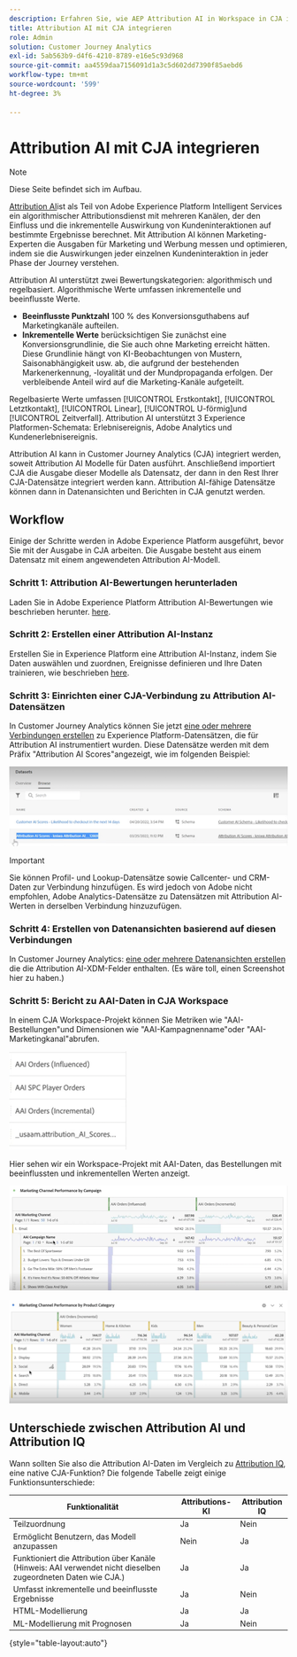 ```yaml
---
description: Erfahren Sie, wie AEP Attribution AI in Workspace in CJA integriert wird.
title: Attribution AI mit CJA integrieren
role: Admin
solution: Customer Journey Analytics
exl-id: 5ab563b9-d4f6-4210-8789-e16e5c93d968
source-git-commit: aa4559daa7156091d1a3c5d602dd7390f85aebd6
workflow-type: tm+mt
source-wordcount: '599'
ht-degree: 3%

---
```


# Attribution AI mit CJA integrieren

>[!NOTE]
>
>Diese Seite befindet sich im Aufbau.

[Attribution AI](https://experienceleague.adobe.com/docs/experience-platform/intelligent-services/attribution-ai/overview.html?lang=en)ist als Teil von Adobe Experience Platform Intelligent Services ein algorithmischer Attributionsdienst mit mehreren Kanälen, der den Einfluss und die inkrementelle Auswirkung von Kundeninteraktionen auf bestimmte Ergebnisse berechnet. Mit Attribution AI können Marketing-Experten die Ausgaben für Marketing und Werbung messen und optimieren, indem sie die Auswirkungen jeder einzelnen Kundeninteraktion in jeder Phase der Journey verstehen.

Attribution AI unterstützt zwei Bewertungskategorien: algorithmisch und regelbasiert. Algorithmische Werte umfassen inkrementelle und beeinflusste Werte.

* **Beeinflusste Punktzahl** 100 % des Konversionsguthabens auf Marketingkanäle aufteilen.
* **Inkrementelle Werte** berücksichtigen Sie zunächst eine Konversionsgrundlinie, die Sie auch ohne Marketing erreicht hätten. Diese Grundlinie hängt von KI-Beobachtungen von Mustern, Saisonabhängigkeit usw. ab, die aufgrund der bestehenden Markenerkennung, -loyalität und der Mundpropaganda erfolgen. Der verbleibende Anteil wird auf die Marketing-Kanäle aufgeteilt.

Regelbasierte Werte umfassen [!UICONTROL Erstkontakt], [!UICONTROL Letztkontakt], [!UICONTROL Linear], [!UICONTROL U-förmig]und [!UICONTROL Zeitverfall]. Attribution AI unterstützt 3 Experience Platformen-Schemata: Erlebnisereignis, Adobe Analytics und Kundenerlebnisereignis.

Attribution AI kann in Customer Journey Analytics (CJA) integriert werden, soweit Attribution AI Modelle für Daten ausführt. Anschließend importiert CJA die Ausgabe dieser Modelle als Datensatz, der dann in den Rest Ihrer CJA-Datensätze integriert werden kann. Attribution AI-fähige Datensätze können dann in Datenansichten und Berichten in CJA genutzt werden.

## Workflow

Einige der Schritte werden in Adobe Experience Platform ausgeführt, bevor Sie mit der Ausgabe in CJA arbeiten. Die Ausgabe besteht aus einem Datensatz mit einem angewendeten Attribution AI-Modell.

### Schritt 1: Attribution AI-Bewertungen herunterladen

Laden Sie in Adobe Experience Platform Attribution AI-Bewertungen wie beschrieben herunter. [here](https://experienceleague.adobe.com/docs/experience-platform/intelligent-services/attribution-ai/getting-started.html?lang=en#downloading-attribution-ai-scores).

### Schritt 2: Erstellen einer Attribution AI-Instanz

Erstellen Sie in Experience Platform eine Attribution AI-Instanz, indem Sie Daten auswählen und zuordnen, Ereignisse definieren und Ihre Daten trainieren, wie beschrieben [here](https://experienceleague.adobe.com/docs/experience-platform/intelligent-services/attribution-ai/user-guide.html).

### Schritt 3: Einrichten einer CJA-Verbindung zu Attribution AI-Datensätzen

In Customer Journey Analytics können Sie jetzt [eine oder mehrere Verbindungen erstellen](/help/connections/create-connection.md) zu Experience Platform-Datensätzen, die für Attribution AI instrumentiert wurden. Diese Datensätze werden mit dem Präfix &quot;Attribution AI Scores&quot;angezeigt, wie im folgenden Beispiel:

![AAI-Bewertungen](assets/aai-scores.png)

>[!IMPORTANT]
>
>Sie können Profil- und Lookup-Datensätze sowie Callcenter- und CRM-Daten zur Verbindung hinzufügen. Es wird jedoch von Adobe nicht empfohlen, Adobe Analytics-Datensätze zu Datensätzen mit Attribution AI-Werten in derselben Verbindung hinzuzufügen.


### Schritt 4: Erstellen von Datenansichten basierend auf diesen Verbindungen

In Customer Journey Analytics: [eine oder mehrere Datenansichten erstellen](/help/data-views/create-dataview.md) die die Attribution AI-XDM-Felder enthalten. (Es wäre toll, einen Screenshot hier zu haben.)

### Schritt 5: Bericht zu AAI-Daten in CJA Workspace

In einem CJA Workspace-Projekt können Sie Metriken wie &quot;AAI-Bestellungen&quot;und Dimensionen wie &quot;AAI-Kampagnenname&quot;oder &quot;AAI-Marketingkanal&quot;abrufen.

![AAI-Dimensionen](assets/aai-dims.png)

Hier sehen wir ein Workspace-Projekt mit AAI-Daten, das Bestellungen mit beeinflussten und inkrementellen Werten anzeigt.

![AAI-Projekt](assets/aai-project.png)

![AAI-Projekt](assets/aai-project2.png)


## Unterschiede zwischen Attribution AI und Attribution IQ

Wann sollten Sie also die Attribution AI-Daten im Vergleich zu [Attribution IQ](/help/analysis-workspace/attribution/overview.md), eine native CJA-Funktion? Die folgende Tabelle zeigt einige Funktionsunterschiede:

| Funktionalität | Attributions-KI | Attribution IQ |
| --- | --- | --- |
| Teilzuordnung | Ja | Nein |
| Ermöglicht Benutzern, das Modell anzupassen | Nein | Ja |
| Funktioniert die Attribution über Kanäle (Hinweis: AAI verwendet nicht dieselben zugeordneten Daten wie CJA.) | Ja | Ja |
| Umfasst inkrementelle und beeinflusste Ergebnisse | Ja | Nein |
| HTML-Modellierung | Ja | Ja |
| ML-Modellierung mit Prognosen | Ja | Nein |

{style=&quot;table-layout:auto&quot;}
